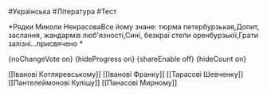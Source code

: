 #Українська #Література #Тест

*Рядки Миколи НекрасоваВсе йому знане: тюрма петербурзькая,Допит, заслання, жандармів люб'язності,Сині, безкраї степи оренбурзькії,Грати залізні...присвячено *

{noChangeVote on}
{hideProgress on}
{shareEnable off}
{hideCount on}

[[Іванові Котляревському]]
[[Іванові Франку]]
[[Тарасові Шевченку]]
[[Пантелеймонові Кулішу]]
[[Панасові Мирному]]

